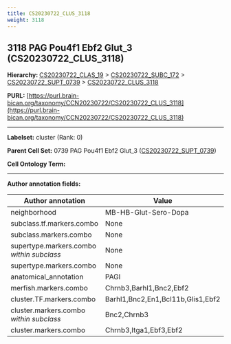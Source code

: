 ```yaml
---
title: CS20230722_CLUS_3118
weight: 3118
---
```

## 3118 PAG Pou4f1 Ebf2 Glut_3 (CS20230722_CLUS_3118)
<b>Hierarchy: </b>
[CS20230722_CLAS_19](../CS20230722_CLAS_19) >
[CS20230722_SUBC_172](../CS20230722_SUBC_172) >
[CS20230722_SUPT_0739](../CS20230722_SUPT_0739) >
[CS20230722_CLUS_3118](../CS20230722_CLUS_3118)

**PURL:** [https://purl.brain-bican.org/taxonomy/CCN20230722/CS20230722_CLUS_3118](https://purl.brain-bican.org/taxonomy/CCN20230722/CS20230722_CLUS_3118)

---


**Labelset:** cluster (Rank: 0)

**Parent Cell Set:** 0739 PAG Pou4f1 Ebf2 Glut_3 ([CS20230722_SUPT_0739](../CS20230722_SUPT_0739))



**Cell Ontology Term:** 

[MARKER GENES.]: #


---

[TRANSFERRED ANNOTATIONS.]: #


[AUTHOR ANNOTATION FIELDS.]: #


**Author annotation fields:**

| Author annotation | Value |
|-------------------|-------|
|neighborhood|MB-HB-Glut-Sero-Dopa|
|subclass.tf.markers.combo|None|
|subclass.markers.combo|None|
|supertype.markers.combo _within subclass_|None|
|supertype.markers.combo|None|
|anatomical_annotation|PAGl|
|merfish.markers.combo|Chrnb3,Barhl1,Bnc2,Ebf2|
|cluster.TF.markers.combo|Barhl1,Bnc2,En1,Bcl11b,Glis1,Ebf2|
|cluster.markers.combo _within subclass_|Bnc2,Chrnb3|
|cluster.markers.combo|Chrnb3,Itga1,Ebf3,Ebf2|
